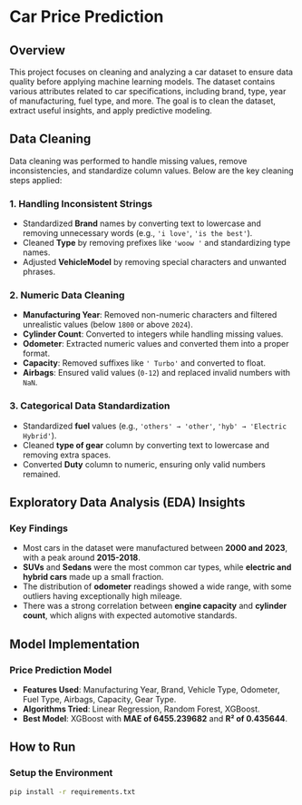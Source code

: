 # Car Price Prediction


## Overview  
This project focuses on cleaning and analyzing a car dataset to ensure data quality before applying machine learning models. The dataset contains various attributes related to car specifications, including brand, type, year of manufacturing, fuel type, and more. The goal is to clean the dataset, extract useful insights, and apply predictive modeling.  

## Data Cleaning  

Data cleaning was performed to handle missing values, remove inconsistencies, and standardize column values. Below are the key cleaning steps applied:  

### 1. Handling Inconsistent Strings  

- Standardized **Brand** names by converting text to lowercase and removing unnecessary words (e.g., `'i love'`, `'is the best'`).  
- Cleaned **Type** by removing prefixes like `'woow '` and standardizing type names.  
- Adjusted **VehicleModel** by removing special characters and unwanted phrases.  

### 2. Numeric Data Cleaning  

- **Manufacturing Year**: Removed non-numeric characters and filtered unrealistic values (below `1800` or above `2024`).  
- **Cylinder Count**: Converted to integers while handling missing values.  
- **Odometer**: Extracted numeric values and converted them into a proper format.  
- **Capacity**: Removed suffixes like `' Turbo'` and converted to float.  
- **Airbags**: Ensured valid values (`0-12`) and replaced invalid numbers with `NaN`.  

### 3. Categorical Data Standardization  

- Standardized **fuel** values (e.g., `'others' → 'other'`, `'hyb' → 'Electric Hybrid'`).  
- Cleaned **type of gear** column by converting text to lowercase and removing extra spaces.  
- Converted **Duty** column to numeric, ensuring only valid numbers remained.  

## Exploratory Data Analysis (EDA) Insights  

### Key Findings  

- Most cars in the dataset were manufactured between **2000 and 2023**, with a peak around **2015-2018**.  
- **SUVs** and **Sedans** were the most common car types, while **electric and hybrid cars** made up a small fraction.  
- The distribution of **odometer** readings showed a wide range, with some outliers having exceptionally high mileage.  
- There was a strong correlation between **engine capacity** and **cylinder count**, which aligns with expected automotive standards.  

## Model Implementation  

### **Price Prediction Model**  

- **Features Used**: Manufacturing Year, Brand, Vehicle Type, Odometer, Fuel Type, Airbags, Capacity, Gear Type.  
- **Algorithms Tried**: Linear Regression, Random Forest, XGBoost.  
- **Best Model**: XGBoost with **MAE of 6455.239682** and **R² of 0.435644**.  
 

## How to Run  

### **Setup the Environment**  
```bash
pip install -r requirements.txt

